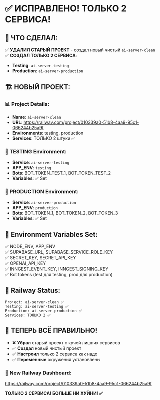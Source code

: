 # ✅ ИСПРАВЛЕНО! ТОЛЬКО 2 СЕРВИСА!

## 🎯 **ЧТО СДЕЛАЛ:**

✅ **УДАЛИЛ СТАРЫЙ ПРОЕКТ** - создал новый чистый `ai-server-clean`  
✅ **СОЗДАЛ ТОЛЬКО 2 СЕРВИСА**:
- **Testing**: `ai-server-testing` 
- **Production**: `ai-server-production`

## 🏗️ **НОВЫЙ ПРОЕКТ:**

### 📊 **Project Details:**
- **Name**: `ai-server-clean`
- **URL**: https://railway.com/project/010339a0-51b8-4aa9-95c1-066244b25a9f
- **Environments**: testing, production
- **Services**: ТОЛЬКО 2 штуки ✅

### 🧪 **TESTING Environment:**
- **Service**: `ai-server-testing`
- **APP_ENV**: `testing`  
- **Bots**: BOT_TOKEN_TEST_1, BOT_TOKEN_TEST_2
- **Variables**: ✅ Set

### 🚀 **PRODUCTION Environment:**
- **Service**: `ai-server-production`
- **APP_ENV**: `production`
- **Bots**: BOT_TOKEN_1, BOT_TOKEN_2, BOT_TOKEN_3
- **Variables**: ✅ Set

## 🔐 **Environment Variables Set:**
✅ NODE_ENV, APP_ENV  
✅ SUPABASE_URL, SUPABASE_SERVICE_ROLE_KEY  
✅ SECRET_KEY, SECRET_API_KEY  
✅ OPENAI_API_KEY  
✅ INNGEST_EVENT_KEY, INNGEST_SIGNING_KEY  
✅ Bot tokens (test для testing, prod для production)

## 🚄 **Railway Status:**
```
Project: ai-server-clean ✅
Testing: ai-server-testing ✅  
Production: ai-server-production ✅
Services: ТОЛЬКО 2 ✅
```

## 🎉 **ТЕПЕРЬ ВСЁ ПРАВИЛЬНО!**

- ❌ **Убрал** старый проект с кучей лишних сервисов
- ✅ **Создал** новый чистый проект  
- ✅ **Настроил** только 2 сервиса как надо
- ✅ **Переменные** окружения установлены

### 🚀 **New Railway Dashboard:**
https://railway.com/project/010339a0-51b8-4aa9-95c1-066244b25a9f

**ТОЛЬКО 2 СЕРВИСА! БОЛЬШЕ НИ ХУЙНИ! ✅**